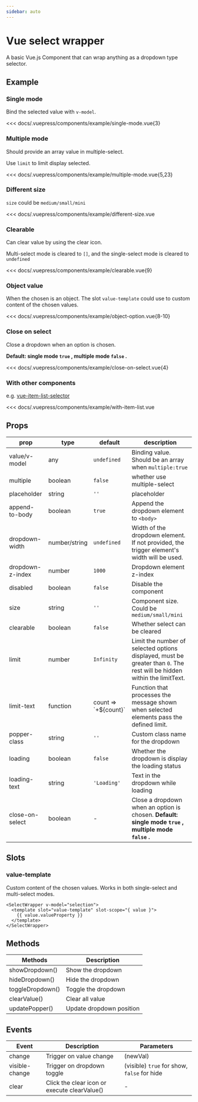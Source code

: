 ```yaml
---
sidebar: auto
---
```


<!-- markdownlint-disable MD033 -->
<style>
.db__wrapper { margin-top: 16px !important; }
</style>

# Vue select wrapper

A basic Vue.js Component that can wrap anything as a dropdown type selector.

<client-only>

## Example

### Single mode

<demo-box title="Single mode">

Bind the selected value with `v-model`.

<example-single-mode slot="demo" />

<div slot="code">

<<< docs/.vuepress/components/example/single-mode.vue{3}

</div>

</demo-box>

### Multiple mode

<demo-box title="Multiple mode">

Should provide an array value in multiple-select.

Use `limit` to limit display selected.

<example-multiple-mode slot="demo" />

<div slot="code">

<<< docs/.vuepress/components/example/multiple-mode.vue{5,23}

</div>

</demo-box>

### Different size

<demo-box title="Different size">

`size` could be `medium/small/mini`

<example-different-size slot="demo" />

<div slot="code">

<<< docs/.vuepress/components/example/different-size.vue

</div>

</demo-box>

### Clearable

<demo-box title="Clearable">

Can clear value by using the clear icon.

Multi-select mode is cleared to `[]`, and the single-select mode is cleared to `undefined`

<example-clearable slot="demo" />

<div slot="code">

<<< docs/.vuepress/components/example/clearable.vue{9}

</div>

</demo-box>

### Object value

<demo-box title="Object value">

When the chosen is an object. The slot `value-template` could use to custom content of the chosen values.

<example-object-option slot="demo" />

<div slot="code">

<<< docs/.vuepress/components/example/object-option.vue{8-10}

</div>

</demo-box>

### Close on select

<demo-box title="Close on select">

Close a dropdown when an option is chosen.

**Default: single mode `true` , multiple mode `false` .**

<example-close-on-select slot="demo" />

<div slot="code">

<<< docs/.vuepress/components/example/close-on-select.vue{4}

</div>

</demo-box>

### With other components

<demo-box title="With other components">

e.g. [vue-item-list-selector](https://github.com/laomao800/vue-item-list-selector)

<example-with-item-list slot="demo" />

<div slot="code">

<<< docs/.vuepress/components/example/with-item-list.vue

</div>

</demo-box>

</client-only>

## Props

| prop | type | default | description |
| --- | --- | --- | --- |
| value/v-model | any | `undefined` | Binding value. Should be an array when `multiple:true` |
| multiple | boolean | `false` | whether use multiple-select |
| placeholder | string | `''` | placeholder |
| append-to-body | boolean | `true` | Append the dropdown element to `<body>` |
| dropdown-width | number/string | `undefined` | Width of the dropdown element. If not provided, the trigger element's width will be used. |
| dropdown-z-index | number | `1000` | Dropdown element z-index |
| disabled | boolean | `false` | Disable the component |
| size | string | `''` | Component size. Could be `medium/small/mini` |
| clearable | boolean | `false` | Whether select can be cleared |
| limit | number | `Infinity` | Limit the number of selected options displayed, must be greater than `0`. The rest will be hidden within the limitText. |
| limit-text | function | count => \`+\${count}\` | Function that processes the message shown when selected elements pass the defined limit. |
| popper-class | string | `''` | Custom class name for the dropdown |
| loading | boolean | `false` | Whether the dropdown is display the loading status |
| loading-text | string | `'Loading'` | Text in the dropdown while loading |
| close-on-select | boolean | - | Close a dropdown when an option is chosen. **Default: single mode `true` , multiple mode `false` .** |

## Slots

### value-template

Custom content of the chosen values. Works in both single-select and multi-select modes.

```vue
<SelectWrapper v-model="selection">
  <template slot="value-template" slot-scope="{ value }">
    {{ value.valueProperty }}
  </template>
</SelectWrapper>
```

## Methods

| Methods          | Description              |
| ---------------- | ------------------------ |
| showDropdown()   | Show the dropdown        |
| hideDropdown()   | Hide the dropdown        |
| toggleDropdown() | Toggle the dropdown      |
| clearValue()     | Clear all value          |
| updatePopper()   | Update dropdown position |

## Events

| Event | Description | Parameters |
| --- | --- | --- |
| change | Trigger on value change | (newVal) |
| visible-change | Trigger on dropdown toggle | (visible) `true` for show, `false` for hide |
| clear | Click the clear icon or execute clearValue() | - |
